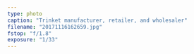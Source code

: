 ```yaml
---
type: photo
caption: "Trinket manufacturer, retailer, and wholesaler"
filename: "20171116162659.jpg"
fstop: "f/1.8"
exposure: "1/33"
---
```

